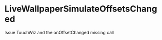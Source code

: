 LiveWallpaperSimulateOffsetsChanged
===================================

Issue TouchWiz and the onOffsetChanged missing call
